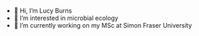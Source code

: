 - 👋 Hi, I’m Lucy Burns
- 👀 I’m interested in microbial ecology
- 🌱 I’m currently working on my MSc at Simon Fraser University

<!---
Lucyb52/Lucyb52 is a ✨ special ✨ repository because its `README.md` (this file) appears on your GitHub profile.
You can click the Preview link to take a look at your changes.
--->
